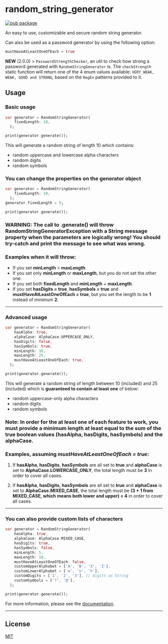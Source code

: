 # random_string_generator

[![pub package](https://shields.io/pub/v/random_string_generator.svg)](https://pub.dev/packages/random_string_generator)

An easy to use, customizable and secure random string generator.

Can also be used as a password generator by using the following option:

```dart
mustHaveAtLeastOneOfEach = true
```

**NEW** (2.0.0) > `PasswordStrengthChecker`, an util to check how strong a password generated with `RandomStringGenerator` is. The `checkStrength` static function will return one of the 4 enum values available: `VERY_WEAK, WEAK, GOOD and STRONG`, based on the `RegEx` patterns provided to it.

## Usage

### Basic usage

```dart
var generator = RandomStringGenerator(
    fixedLength: 10,
  );

print(generator.generate());
```

This will generate a random string of length 10 which contains:

- random uppercase and lowercase alpha characters
- random digits
- random symbols

### You can change the properties on the generator object

```dart
var generator = RandomStringGenerator(
    fixedLength: 10,
  );
generator.fixedLength = 5;

print(generator.generate());
```

### **WARNING**: The call to **.generate()** will throw **RandomStringGeneratorException** with a **String message** property when the parameters are logically wrong! You should try-catch and print the message to see what was wrong.

### Examples when it will throw:

- If you set **minLength** > **maxLength**.
- If you set only **minLength** or **maxLength**, but you do not set the other one.
- If you set both **fixedLength** and **minLength** + **maxLength**.
- If you set **hasDigits = true**, **hasSymbols = true** and **mustHaveAtLeastOneOfEach = true**, but you set the length to be **1** instead of minimum **2**.

---

### Advanced usage

```dart
var generator = RandomStringGenerator(
    hasAlpha: true,
    alphaCase: AlphaCase.UPPERCASE_ONLY,
    hasDigits: false,
    hasSymbols: true,
    minLength: 10,
    maxLength: 25,
    mustHaveAtLeastOneOfEach: true,
  );

print(generator.generate());
```

This will generate a random string of length between 10 (included) and 25 (included) which is **guaranteed to contain at least one** of below:

- random uppercase-only alpha characters
- random digits
- random symbols

### **Note**: In order for the **at least one of each** feature to work, you must provide a minimum length at least equal to the sum of the **true** boolean values (**hasAlpha**, **hasDigits**, **hasSymbols**) and the **alphaCase**.

### Examples, assuming _mustHaveAtLeastOneOfEach = true_:

1. If **hasAlpha**, **hasDigits**, **hasSymbols** are all set to **true** and **alphaCase** is set to **AlphaCase.LOWERCASE_ONLY**, the total length must be **3** in order to cover all cases.

2. If **hasAlpha**, **hasDigits**, **hasSymbols** are all set to **true** and **alphaCase** is set to **AlphaCase.MIXED_CASE**, the total length must be **(3 + 1 from MIXED_CASE, which means both lower and upper) = 4** in order to cover all cases.

---

### You can also provide custom lists of characters

```dart
var generator = RandomStringGenerator(
    hasAlpha: true,
    alphaCase: AlphaCase.MIXED_CASE,
    hasDigits: true,
    hasSymbols: false,
    minLength: 5,
    maxLength: 10,
    mustHaveAtLeastOneOfEach: false,
    customUpperAlphabet = ['A', 'B', 'X', 'Z'],
    customLowerAlphabet = ['w', 'n', 'h'],
    customDigits = ['1', '2', '3'], // digits as String
    customSymbols = ['?', '@'],
  );

print(generator.generate());
```

For more information, please see the [documentation](https://github.com/adrianflutur/random_string_generator/blob/main/lib/random_string_generator.dart).

---

## License

[MIT](https://github.com/adrianflutur/random_string_generator/blob/master/LICENSE)

